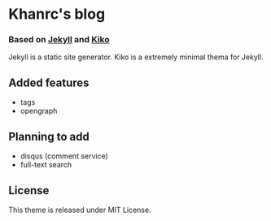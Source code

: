 # Khanrc's blog
### Based on [Jekyll](http://jekyllrb.com) and [Kiko](http://github.com/gfjaru/Kiko)
Jekyll is a static site generator. Kiko is a extremely minimal thema for Jekyll. 

## Added features
* tags
* opengraph

## Planning to add
* disqus (comment service)
* full-text search

## License
This theme is released under MIT License.
